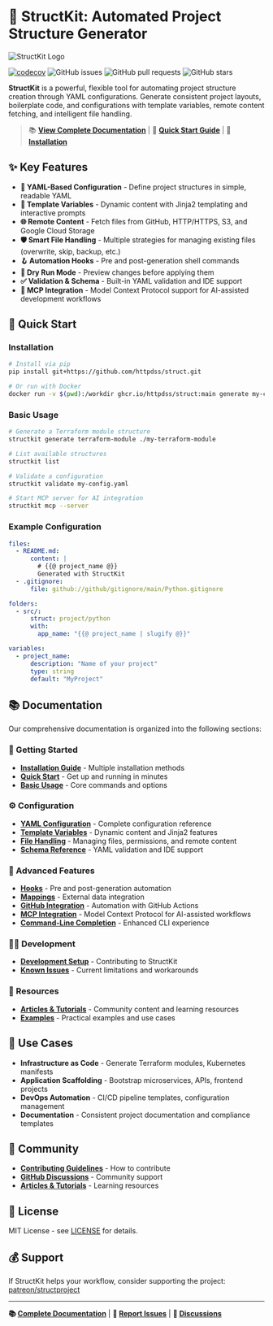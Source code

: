 # 🚀 StructKit: Automated Project Structure Generator

![StructKit Logo](./docs/assets/github-hero.gif)

[![codecov](https://codecov.io/github/httpdss/struct/graph/badge.svg?token=JL5WIO1C9T)](https://codecov.io/github/httpdss/struct)
![GitHub issues](https://img.shields.io/github/issues/httpdss/struct)
![GitHub pull requests](https://img.shields.io/github/issues-pr/httpdss/struct)
![GitHub stars](https://img.shields.io/github/stars/httpdss/struct?style=social)

**StructKit** is a powerful, flexible tool for automating project structure creation through YAML configurations. Generate consistent project layouts, boilerplate code, and configurations with template variables, remote content fetching, and intelligent file handling.

> 📚 **[View Complete Documentation](docs/index.md)** | 🚀 **[Quick Start Guide](docs/quickstart.md)** | 🔧 **[Installation](docs/installation.md)**

## ✨ Key Features

- **📝 YAML-Based Configuration** - Define project structures in simple, readable YAML
- **🔧 Template Variables** - Dynamic content with Jinja2 templating and interactive prompts
- **🌐 Remote Content** - Fetch files from GitHub, HTTP/HTTPS, S3, and Google Cloud Storage
- **🛡️ Smart File Handling** - Multiple strategies for managing existing files (overwrite, skip, backup, etc.)
- **🪝 Automation Hooks** - Pre and post-generation shell commands
- **🎯 Dry Run Mode** - Preview changes before applying them
- **✅ Validation & Schema** - Built-in YAML validation and IDE support
- **🤖 MCP Integration** - Model Context Protocol support for AI-assisted development workflows

## 🚀 Quick Start

### Installation

```bash
# Install via pip
pip install git+https://github.com/httpdss/struct.git

# Or run with Docker
docker run -v $(pwd):/workdir ghcr.io/httpdss/struct:main generate my-config.yaml ./output
```

### Basic Usage

```bash
# Generate a Terraform module structure
structkit generate terraform-module ./my-terraform-module

# List available structures
structkit list

# Validate a configuration
structkit validate my-config.yaml

# Start MCP server for AI integration
structkit mcp --server
 ```

### Example Configuration

```yaml
files:
  - README.md:
      content: |
        # {{@ project_name @}}
        Generated with StructKit
  - .gitignore:
      file: github://github/gitignore/main/Python.gitignore

folders:
  - src/:
      struct: project/python
      with:
        app_name: "{{@ project_name | slugify @}}"

variables:
  - project_name:
      description: "Name of your project"
      type: string
      default: "MyProject"
```

## 📚 Documentation

Our comprehensive documentation is organized into the following sections:

### 🏁 Getting Started

- **[Installation Guide](docs/installation.md)** - Multiple installation methods
- **[Quick Start](docs/quickstart.md)** - Get up and running in minutes
- **[Basic Usage](docs/usage.md)** - Core commands and options

### ⚙️ Configuration

- **[YAML Configuration](docs/configuration.md)** - Complete configuration reference
- **[Template Variables](docs/template-variables.md)** - Dynamic content and Jinja2 features
- **[File Handling](docs/file-handling.md)** - Managing files, permissions, and remote content
- **[Schema Reference](docs/schema.md)** - YAML validation and IDE support

### 🔧 Advanced Features

- **[Hooks](docs/hooks.md)** - Pre and post-generation automation
- **[Mappings](docs/mappings.md)** - External data integration
- **[GitHub Integration](docs/github-integration.md)** - Automation with GitHub Actions
- **[MCP Integration](docs/mcp-integration.md)** - Model Context Protocol for AI-assisted workflows
- **[Command-Line Completion](docs/completion.md)** - Enhanced CLI experience

### 👩‍💻 Development

- **[Development Setup](docs/development.md)** - Contributing to StructKit
- **[Known Issues](docs/known-issues.md)** - Current limitations and workarounds

### 📖 Resources

- **[Articles & Tutorials](docs/articles.md)** - Community content and learning resources
- **[Examples](example/)** - Practical examples and use cases

## 🎯 Use Cases

- **Infrastructure as Code** - Generate Terraform modules, Kubernetes manifests
- **Application Scaffolding** - Bootstrap microservices, APIs, frontend projects
- **DevOps Automation** - CI/CD pipeline templates, configuration management
- **Documentation** - Consistent project documentation and compliance templates

## 🤝 Community

- **[Contributing Guidelines](docs/development.md#contributing-guidelines)** - How to contribute
- **[GitHub Discussions](https://github.com/httpdss/struct/discussions)** - Community support
- **[Articles & Tutorials](docs/articles.md)** - Learning resources

## 📜 License

MIT License - see [LICENSE](LICENSE) for details.

## 💰 Support

If StructKit helps your workflow, consider supporting the project: [patreon/structproject](https://patreon.com/structproject)

---

**📚 [Complete Documentation](docs/index.md)** | **🐛 [Report Issues](https://github.com/httpdss/struct/issues)** | **💬 [Discussions](https://github.com/httpdss/struct/discussions)**
